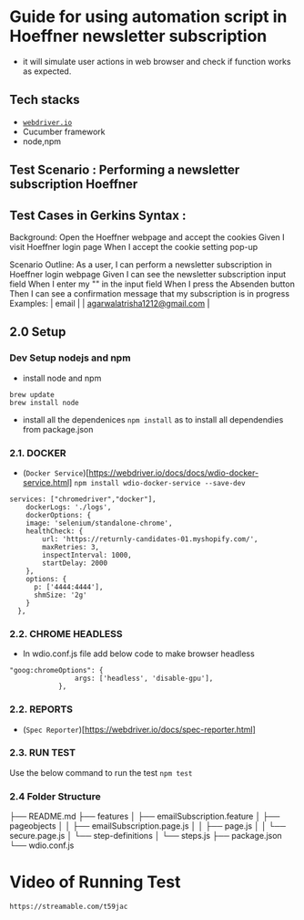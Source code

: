 # Guide for using automation script in Hoeffner newsletter subscription
- it will simulate user actions in web browser and check if function works as expected.

## Tech stacks

- [`webdriver.io`](https://webdriver.io/)
- Cucumber framework  
- node,npm

## Test Scenario : Performing a newsletter subscription Hoeffner
## Test Cases in Gerkins Syntax :
Background: Open the Hoeffner webpage and accept the cookies
Given  I visit Hoeffner login page
When   I accept the cookie setting pop-up

Scenario Outline: As a user, I can perform a newsletter subscription in Hoeffner login webpage
Given  I can see the newsletter subscription input field
When   I enter my "<email>" in the input field
When   I press the Absenden button
Then   I can see a confirmation message that my subscription is in progress
Examples:
| email                        |
| agarwalatrisha1212@gmail.com |


## 2.0 Setup
### Dev Setup nodejs and npm
* install node and npm
```
brew update
brew install node
```
* install all the dependenices
  ```npm install``` as to install all dependendies from package.json


### 2.1.  DOCKER
- (`Docker Service`)[https://webdriver.io/docs/docs/wdio-docker-service.html]
```npm install wdio-docker-service --save-dev```
```
services: ["chromedriver","docker"],
	dockerLogs: './logs',
  	dockerOptions: { 
    image: 'selenium/standalone-chrome',
    healthCheck: {
		url: 'https://returnly-candidates-01.myshopify.com/',
		maxRetries: 3,
		inspectInterval: 1000,
		startDelay: 2000
	},
    options: { 
      p: ['4444:4444'],
      shmSize: '2g'
    }    
  },
  ```


### 2.2.  CHROME HEADLESS
- In wdio.conf.js file add below code to make browser headless
```
"goog:chromeOptions": {
				args: ['headless', 'disable-gpu'],
			},
```



### 2.2. REPORTS
- (`Spec Reporter`)[https://webdriver.io/docs/spec-reporter.html]


### 2.3. RUN TEST
Use the below command to run the test
```npm test```

### 2.4 Folder Structure

├── README.md
├── features
│             ├── emailSubscription.feature
│             ├── pageobjects
│             │             ├── emailSubscription.page.js
│             │             ├── page.js
│             │             └── secure.page.js
│             └── step-definitions
│             └── steps.js
├── package.json
└── wdio.conf.js


# Video of Running Test
```https://streamable.com/t59jac```